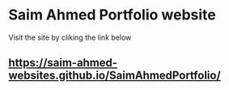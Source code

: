 # Saim Ahmed Portfolio website

Visit the site by cliking the link below

## https://saim-ahmed-websites.github.io/SaimAhmedPortfolio/
